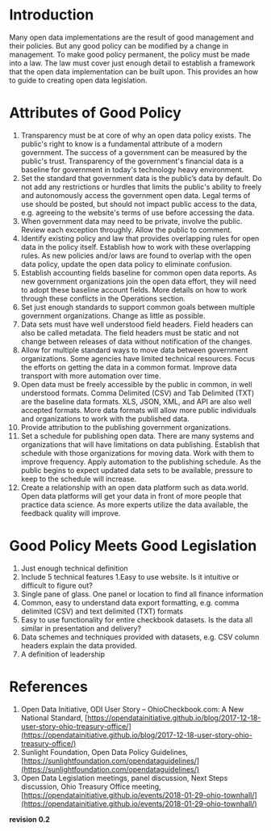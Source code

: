 # Introduction
Many open data implementations are the result of good management and their policies. But any good policy can be modified by a change in management. To make good policy permanent, the policy must be made into a law. The law must cover just enough detail to establish a framework that the open data implementation can be built upon. This provides an how to guide to creating open data legislation.

# Attributes of Good Policy
1. Transparency must be at core of why an open data policy exists. The public's right to know is a fundamental attribute of a modern government. The success of a government can be measured by the public's trust. Transparency of the government's financial data is a baseline for government in today's technology heavy environment.
1. Set the standard that government data is the public’s data by default. Do not add any restrictions or hurdles that limits the public's ability to freely and autonomously access the government open data. Legal terms of use should be posted, but should not impact public access to the data, e.g. agreeing to the website's terms of use before accessing the data.
1. When government data may need to be private, involve the public. Review each exception throughly. Allow the public to comment.
1. Identify existing policy and law that provides overlapping rules for open data in the policy itself. Establish how to work with these overlapping rules. As new policies and/or laws are found to overlap with the open data policy, update the open data policy to eliminate confusion. 
1. Establish accounting fields baseline for common open data reports. As new government organizations join the open data effort, they will need to adopt these baseline account fields. More details on how to work through these conflicts in the Operations section.
1. Set just enough standards to support common goals between multiple government organizations. Change as little as possible.
1. Data sets must have well understood field headers. Field headers can also be called metadata. The field headers must be static and not change between releases of data without notification of the changes. 
1. Allow for multiple standard ways to move data between government organizations. Some agencies have limited technical resources. Focus the efforts on getting the data in a common format. Improve data transport with more automation over time.
1. Open data must be freely accessible by the public in common, in well understood formats. Comma Delimited (CSV) and Tab Delimited (TXT) are the baseline data formats. XLS, JSON, XML, and API are also well accepted formats. More data formats will allow more public individuals and organizations to work with the published data.
1. Provide attribution to the publishing government organizations. 
1. Set a schedule for publishing open data. There are many systems and organizations that will have limitations on data publishing. Establish that schedule with those organizations for moving data. Work with them to improve frequency. Apply automation to the publishing schedule. As the public begins to expect updated data sets to be available, pressure to keep to the schedule will increase.
1. Create a relationship with an open data platform such as data.world. Open data platforms will get your data in front of more people that practice data science. As more experts utilize the data available, the feedback quality will improve.

# Good Policy Meets Good Legislation
1. Just enough technical definition
1. Include 5 technical features
  1.Easy to use website. Is it intuitive or difficult to figure out?
  1. Single pane of glass. One panel or location to find all finance information
  1. Common, easy to understand data export formatting, e.g. comma delimited (CSV) and text delimited (TXT) formats
  1. Easy to use functionality for entire checkbook datasets. Is the data all similar in presentation and delivery?
  1. Data schemes and techniques provided with datasets, e.g. CSV column headers explain the data provided.
1. A definition of leadership
    
# References
1. Open Data Initiative, ODI User Story – OhioCheckbook.com: A New National Standard, [https://opendatainitiative.github.io/blog/2017-12-18-user-story-ohio-treasury-office/](https://opendatainitiative.github.io/blog/2017-12-18-user-story-ohio-treasury-office/)
1. Sunlight Foundation, Open Data Policy Guidelines, [https://sunlightfoundation.com/opendataguidelines/](https://sunlightfoundation.com/opendataguidelines/)
1. Open Data Legislation meetings, panel discussion, Next Steps discussion, Ohio Treasury Office meeting, [https://opendatainitiative.github.io/events/2018-01-29-ohio-townhall/](https://opendatainitiative.github.io/events/2018-01-29-ohio-townhall/)

**revision 0.2**